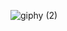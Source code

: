 ![giphy (2)](https://user-images.githubusercontent.com/107801315/233247471-89ff2d52-1f4b-4e3f-9daf-58b8f24167d8.gif)





